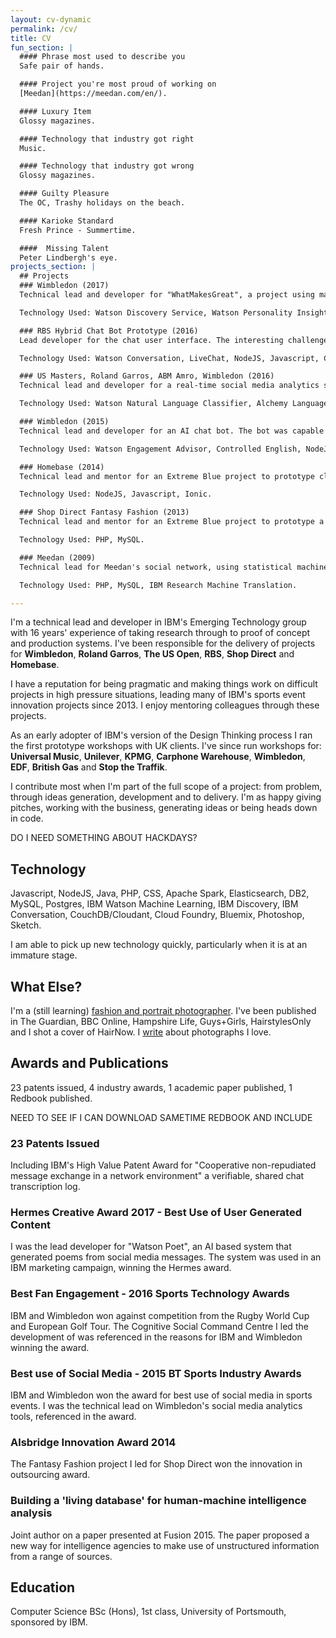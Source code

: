 ```yaml
---
layout: cv-dynamic
permalink: /cv/
title: CV
fun_section: |
  #### Phrase most used to describe you
  Safe pair of hands.

  #### Project you're most proud of working on
  [Meedan](https://meedan.com/en/).

  #### Luxury Item
  Glossy magazines.

  #### Technology that industry got right
  Music.

  #### Technology that industry got wrong
  Glossy magazines.

  #### Guilty Pleasure
  The OC, Trashy holidays on the beach.

  #### Karioke Standard
  Fresh Prince - Summertime.

  ####  Missing Talent
  Peter Lindbergh's eye.
projects_section: |
  ## Projects
  ### Wimbledon (2017)
  Technical lead and developer for "WhatMakesGreat", a project using machine learning with structured and unstructured data to understand what makes a great Wimbledon champion. The output of this project was used in articles for The Telegraph, Wimbledon's Facebook page, digital advertising at Heathrow airport, print newspapers and IBM's marketing campaign.

  Technology Used: Watson Discovery Service, Watson Personality Insights, NodeJS, DB2, Cloud Foundry/Bluemix.

  ### RBS Hybrid Chat Bot Prototype (2016)
  Lead developer for the chat user interface. The interesting challenge was to avoid the transition between bot and human being seamless, but still remain smooth. Research indicated that users want to know if they are talking to a human or machine.

  Technology Used: Watson Conversation, LiveChat, NodeJS, Javascript, Cloud Foundry/Bluemix.

  ### US Masters, Roland Garros, ABM Amro, Wimbledon (2016)
  Technical lead and developer for a real-time social media analytics system. A machine learning classifier was used to identify content relevant to each tournament and natural language processing to understand the text. At peak, the system analysed 400 messages per second. It was used by the four tournaments to direct their social media output.

  Technology Used: Watson Natural Language Classifier, Alchemy Language API, Apache Spark, NodeJS, Java, Cloud Foundry/Bluemix.

  ### Wimbledon (2015)
  Technical lead and developer for an AI chat bot. The bot was capable of answering both statistical questions ("how many French players made the second round in 1999?") and questions that needed to be answered from unstructured data ("how do Wimbledon keep the pigeons away?"). Machine learning allowed the bot to answer unstructured data queries, combined with research technology (Controlled English) to answer structured data queries.

  Technology Used: Watson Engagement Advisor, Controlled English, NodeJS, DB2, Cloud Foundry/Bluemix.

  ### Homebase (2014)
  Technical lead and mentor for an Extreme Blue project to prototype click and collect ordering using Homebase's existing store infrastructure. The mobile app provided a better customer experience and a simpler process for employees. The design decisions allowed Homebase to maximise the value of their in-store staff, something online retailers could not compete with.

  Technology Used: NodeJS, Javascript, Ionic.

  ### Shop Direct Fantasy Fashion (2013)
  Technical lead and mentor for an Extreme Blue project to prototype a fantasy fashion game for Shop Direct's "Very" brand. The project allowed customers to predict fashion trends, increasing time spent browsing Very's catalogue, promoting social sharing and providing Shop Direct with data that could be used to predict future sales.

  Technology Used: PHP, MySQL.

  ### Meedan (2009)
  Technical lead for Meedan's social network, using statistical machine translation to facilitate discussion between native English and Arabic speakers. Meedan was an early social network and the first to make use of machine translation. It allowed users to correct translations, improving both the site and the underlying machine translation algorithms, pre-dating the same approach Google use.

  Technology Used: PHP, MySQL, IBM Research Machine Translation.

---
```


I'm a technical lead and developer in IBM's Emerging Technology group with 16 years' experience of taking research through to proof of concept and production systems. I've been responsible for the delivery of projects for **Wimbledon**, **Roland Garros**, **The US Open**, **RBS**, **Shop Direct** and **Homebase**.

I have a reputation for being pragmatic and making things work on difficult projects in high pressure situations, leading many of IBM's sports event innovation projects since 2013. I enjoy mentoring colleagues through these projects.

As an early adopter of IBM's version of the Design Thinking process I ran the first prototype workshops with UK clients. I've since run workshops for: **Universal Music**, **Unilever**, **KPMG**, **Carphone Warehouse**, **Wimbledon**, **EDF**, **British Gas** and **Stop the Traffik**.

I contribute most when I'm part of the full scope of a project: from problem, through ideas generation, development and to delivery. I'm as happy giving pitches, working with the business, generating ideas or being heads down in code.

DO I NEED SOMETHING ABOUT HACKDAYS?

## Technology
Javascript, NodeJS, Java, PHP, CSS, Apache Spark, Elasticsearch, DB2, MySQL, Postgres, IBM Watson Machine Learning, IBM Discovery, IBM Conversation, CouchDB/Cloudant, Cloud Foundry, Bluemix, Photoshop, Sketch.

I am able to pick up new technology quickly, particularly when it is at an immature stage.


## What Else?
I'm a (still learning) <a href='/'>fashion and portrait photographer</a>. I've been published in The Guardian, BBC Online, Hampshire Life, Guys+Girls, HairstylesOnly and I shot a cover of HairNow. I <a href='https://medium.com/why-i-love-this-picture'>write</a> about photographs I love.


## Awards and Publications
23 patents issued, 4 industry awards, 1 academic paper published, 1 Redbook published.

NEED TO SEE IF I CAN DOWNLOAD SAMETIME REDBOOK AND INCLUDE

### 23 Patents Issued
Including IBM's High Value Patent Award for "Cooperative non-repudiated message exchange in a network environment" a verifiable, shared chat transcription log.

### Hermes Creative Award 2017 - Best Use of User Generated Content
I was the lead developer for "Watson Poet", an AI based system that generated poems from social media messages. The system was used in an IBM marketing campaign, winning the Hermes award.

### Best Fan Engagement - 2016 Sports Technology Awards
IBM and Wimbledon won against competition from the Rugby World Cup and European Golf Tour. The Cognitive Social Command Centre I led the development of was referenced in the reasons for IBM and Wimbledon winning the award.

### Best use of Social Media - 2015 BT Sports Industry Awards
IBM and Wimbledon won the award for best use of social media in sports events. I was the technical lead on Wimbledon's social media analytics tools, referenced in the award.

### Alsbridge Innovation Award 2014
The Fantasy Fashion project I led for Shop Direct won the innovation in outsourcing award.

### Building a 'living database' for human-machine intelligence analysis
Joint author on a paper presented at Fusion 2015. The paper proposed a new way for intelligence agencies to make use of unstructured information from a range of sources.


## Education
Computer Science BSc (Hons), 1st class, University of Portsmouth, sponsored by IBM.
